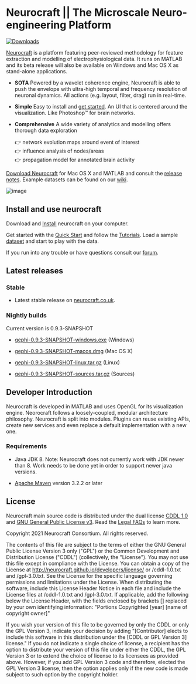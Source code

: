 # Neurocraft || The Microscale Neuro-engineering Platform

[![Downloads](https://img.shields.io/github/downloads/Neurocraft/neurocraft/v0.1.0/total.svg)](https://github.com/Neurognostics/neurocraft/wiki/Releases)

[Neurocraft](http://neurocraft.co.uk) is a platform featuring peer-reviewed methodology for feature extraction and modelling of electrophysiological data. It runs on MATLAB and its beta release will also be available on Windows and Mac OS X as stand-alone applications.

- **SOTA** Powered by a wavelet coherence engine, Neurocraft is able to push the envelope with ultra-high temporal and frequency resolution of neuronal dynamics. All actions (e.g. layout, filter, drag) run in real-time.
- **Simple** Easy to install and [get started](https://www.neurocraft.co.uk/#get_started). An UI that is centered around the visualization. Like Photoshop™ for brain networks.
- **Comprehensive**  A wide variety of analytics and modelling offers thorough data exploration

  :point_right:  network evolution maps around event of interest\
  :point_right:  influence analysis of nodes/areas\
  :point_right:  propagation model for annotated brain activity


[Download Neurocraft](https://www.neurocraft.co.uk/#download) for Mac OS X and MATLAB and consult the [release notes](https://github.com/Neurognostics/neurocraft/wiki/Releases). Example datasets can be found on our [wiki](https://github.com/Neurognostics/neurocraft/wiki/Datasets).

![image](https://user-images.githubusercontent.com/429321/136833826-d945a76b-1829-4e20-b93e-7b2b9a859f3e.png)

## Install and use neurocraft

Download and [Install](https://neurocraft.github.io/users/install/) neurocraft on your computer. 

Get started with the [Quick Start](https://github.com/Neurognostics/neurocraft/wiki/quick-start/) and follow the [Tutorials](https://github.com/Neurognostics/neurocraft/wiki/Tutorials/). Load a sample [dataset](https://github.com/Neurognostics/neurocraft/wiki/Datasets) and start to play with the data.

If you run into any trouble or have questions consult our [forum](https://neurocraft.talkyard.net/).

## Latest releases

### Stable

- Latest stable release on [neurocraft.co.uk](https://www.neurocraft.co.uk/#download).

### Nightly builds

Current version is 0.9.3-SNAPSHOT

- [gephi-0.9.3-SNAPSHOT-windows.exe](https://oss.sonatype.org/service/local/artifact/maven/content?r=snapshots&g=org.gephi&a=gephi&v=0.9.3-SNAPSHOT&c=windows&p=exe) (Windows)

- [gephi-0.9.3-SNAPSHOT-macos.dmg](https://oss.sonatype.org/service/local/artifact/maven/content?r=snapshots&g=org.gephi&a=gephi&v=0.9.3-SNAPSHOT&c=macos&p=dmg) (Mac OS X)

- [gephi-0.9.3-SNAPSHOT-linux.tar.gz](https://oss.sonatype.org/service/local/artifact/maven/content?r=snapshots&g=org.gephi&a=gephi&v=0.9.3-SNAPSHOT&c=linux&p=tar.gz) (Linux)

- [gephi-0.9.3-SNAPSHOT-sources.tar.gz](https://oss.sonatype.org/service/local/artifact/maven/content?r=snapshots&g=org.gephi&a=gephi&v=0.9.3-SNAPSHOT&c=sources&p=tar.gz) (Sources)

## Developer Introduction

Neurocraft is developed in MATLAB and uses OpenGL for its visualization engine. Neorocraft follows a loosely-coupled, modular architecture philosophy. Neurocraft is split into modules. Plugins can reuse existing APIs, create new services and even replace a default implementation with a new one.

### Requirements

- Java JDK 8. Note: Neurocraft does not currently work with JDK newer than 8. Work needs to be done yet in order to support newer java versions.

- [Apache Maven](http://maven.apache.org/) version 3.2.2 or later

## License

Neurocraft main source code is distributed under the dual license [CDDL 1.0](http://www.opensource.org/licenses/CDDL-1.0) and [GNU General Public License v3](http://www.gnu.org/licenses/gpl.html). Read the [Legal FAQs](http://neurocraft.github.io/legal/faq/)  to learn more.
	
Copyright 2021 Neurocraft Consortium. All rights reserved.

The contents of this file are subject to the terms of either the GNU
General Public License Version 3 only ("GPL") or the Common
Development and Distribution License ("CDDL") (collectively, the
"License"). You may not use this file except in compliance with the
License. You can obtain a copy of the License at
http://neurocraft.github.io/developers/license/
or /cddl-1.0.txt and /gpl-3.0.txt. See the License for the
specific language governing permissions and limitations under the
License.  When distributing the software, include this License Header
Notice in each file and include the License files at
/cddl-1.0.txt and /gpl-3.0.txt. If applicable, add the following below the
License Header, with the fields enclosed by brackets [] replaced by
your own identifying information:
"Portions Copyrighted [year] [name of copyright owner]"

If you wish your version of this file to be governed by only the CDDL
or only the GPL Version 3, indicate your decision by adding
"[Contributor] elects to include this software in this distribution
under the [CDDL or GPL Version 3] license." If you do not indicate a
single choice of license, a recipient has the option to distribute
your version of this file under either the CDDL, the GPL Version 3 or
to extend the choice of license to its licensees as provided above.
However, if you add GPL Version 3 code and therefore, elected the GPL
Version 3 license, then the option applies only if the new code is
made subject to such option by the copyright holder.



